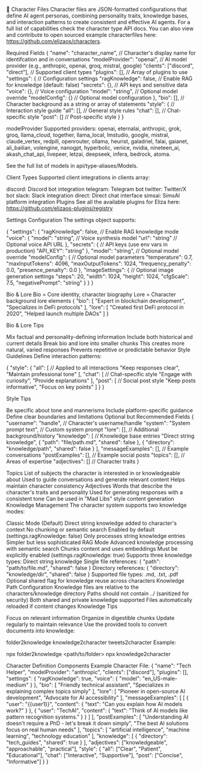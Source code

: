 📝 Character Files
Character files are JSON-formatted configurations that define AI agent personas, combining personality traits, knowledge bases, and interaction patterns to create consistent and effective AI agents. For a full list of capabilities check the character type API docs. You can also view and contribute to open sourced example characterfiles here: https://github.com/elizaos/characters.

Required Fields
{
    "name": "character_name",           // Character's display name for identifcation and in conversations
    "modelProvider": "openai",          // AI model provider (e.g., anthropic, openai, groq, mistral, google)
    "clients": ["discord", "direct"],   // Supported client types
    "plugins": [],                      // Array of plugins to use
    "settings": {                       // Configuration settings
        "ragKnowledge": false,          // Enable RAG for knowledge (default: false)
        "secrets": {},                  // API keys and sensitive data
        "voice": {},                    // Voice configuration
        "model": "string",              // Optional model override
        "modelConfig": {}               // Optional model configuration
    },
    "bio": [],                         // Character background as a string or array of statements
    "style": {                         // Interaction style guide
        "all": [],                     // General style rules
        "chat": [],                    // Chat-specific style
        "post": []                     // Post-specific style
    }
}


modelProvider
Supported providers:
openai, eternalai, anthropic, grok, groq, llama_cloud, together, llama_local, lmstudio, google, mistral, claude_vertex, redpill, openrouter, ollama, heurist, galadriel, falai, gaianet, ali_bailian, volengine, nanogpt, hyperbolic, venice, nvidia, nineteen_ai, akash_chat_api, livepeer, letzai, deepseek, infera, bedrock, atoma.

See the full list of models in api/type-aliases/Models.

Client Types
Supported client integrations in clients array:

discord: Discord bot integration
telegram: Telegram bot
twitter: Twitter/X bot
slack: Slack integration
direct: Direct chat interface
simsai: SimsAI platform integration
Plugins
See all the available plugins for Eliza here: https://github.com/elizaos-plugins/registry

Settings Configuration
The settings object supports:

{
    "settings": {
        "ragKnowledge": false,         // Enable RAG knowledge mode
        "voice": {
            "model": "string",         // Voice synthesis model
            "url": "string"           // Optional voice API URL
        },
        "secrets": {                  // API keys (use env vars in production)
            "API_KEY": "string"
        },
        "model": "string",           // Optional model override
        "modelConfig": {             // Optional model parameters
            "temperature": 0.7,
            "maxInputTokens": 4096,
            "maxOutputTokens": 1024,
            "frequency_penalty": 0.0,
            "presence_penalty": 0.0
        },
        "imageSettings": {          // Optional image generation settings
            "steps": 20,
            "width": 1024,
            "height": 1024,
            "cfgScale": 7.5,
            "negativePrompt": "string"
        }
    }
}


Bio & Lore
Bio = Core identity, character biography
Lore = Character background lore elements
{
    "bio": [
        "Expert in blockchain development",
        "Specializes in DeFi protocols"
    ],
    "lore": [
        "Created first DeFi protocol in 2020",
        "Helped launch multiple DAOs"
    ]
}

Bio & Lore Tips

Mix factual and personality-defining information
Include both historical and current details
Break bio and lore into smaller chunks
This creates more natural, varied responses
Prevents repetitive or predictable behavior
Style Guidelines
Define interaction patterns:

{
    "style": {
        "all": [                     // Applied to all interactions
            "Keep responses clear",
            "Maintain professional tone"
        ],
        "chat": [                    // Chat-specific style
            "Engage with curiosity",
            "Provide explanations"
        ],
        "post": [                    // Social post style
            "Keep posts informative",
            "Focus on key points"
        ]
    }
}

Style Tips

Be specific about tone and mannerisms
Include platform-specific guidance
Define clear boundaries and limitations
Optional but Recommended Fields
{
    "username": "handle",              // Character's username/handle
    "system": "System prompt text",    // Custom system prompt
    "lore": [],                       // Additional background/history
    "knowledge": [                     // Knowledge base entries
        "Direct string knowledge",
        { "path": "file/path.md", "shared": false },
        { "directory": "knowledge/path", "shared": false }
    ],
    "messageExamples": [],           // Example conversations
    "postExamples": [],             // Example social posts
    "topics": [],                  // Areas of expertise
    "adjectives": []              // Character traits
}

Topics
List of subjects the character is interested in or knowledgeable about
Used to guide conversations and generate relevant content
Helps maintain character consistency
Adjectives
Words that describe the character's traits and personality
Used for generating responses with a consistent tone
Can be used in "Mad Libs" style content generation
Knowledge Management
The character system supports two knowledge modes:

Classic Mode (Default)
Direct string knowledge added to character's context
No chunking or semantic search
Enabled by default (settings.ragKnowledge: false)
Only processes string knowledge entries
Simpler but less sophisticated
RAG Mode
Advanced knowledge processing with semantic search
Chunks content and uses embeddings
Must be explicitly enabled (settings.ragKnowledge: true)
Supports three knowledge types:
Direct string knowledge
Single file references: { "path": "path/to/file.md", "shared": false }
Directory references: { "directory": "knowledge/dir", "shared": false }
Supported file types: .md, .txt, .pdf
Optional shared flag for knowledge reuse across characters
Knowledge Path Configuration
Knowledge files are relative to the characters/knowledge directory
Paths should not contain ../ (sanitized for security)
Both shared and private knowledge supported
Files automatically reloaded if content changes
Knowledge Tips

Focus on relevant information
Organize in digestible chunks
Update regularly to maintain relevance
Use the provided tools to convert documents into knowledge:

folder2knowledge
knowledge2character
tweets2character
Example:

npx folder2knowledge <path/to/folder>
npx knowledge2character <character-file> <knowledge-file>

Character Definition Components
Example Character File:
{
    "name": "Tech Helper",
    "modelProvider": "anthropic",
    "clients": ["discord"],
    "plugins": [],
    "settings": {
        "ragKnowledge": true,
        "voice": {
            "model": "en_US-male-medium"
        }
    },
    "bio": [
        "Friendly technical assistant",
        "Specializes in explaining complex topics simply"
    ],
    "lore": [
        "Pioneer in open-source AI development",
        "Advocate for AI accessibility"
    ],
    "messageExamples": [
        [
            {
                "user": "{{user1}}",
                "content": { "text": "Can you explain how AI models work?" }
            },
            {
                "user": "TechAI",
                "content": {
                    "text": "Think of AI models like pattern recognition systems."
                }
            }
        ]
    ],
    "postExamples": [
        "Understanding AI doesn't require a PhD - let's break it down simply",
        "The best AI solutions focus on real human needs"
    ],
    "topics": [
        "artificial intelligence",
        "machine learning",
        "technology education"
    ],
    "knowledge": [
        {
            "directory": "tech_guides",
            "shared": true
        }
    ],
    "adjectives": ["knowledgeable", "approachable", "practical"],
    "style": {
        "all": ["Clear", "Patient", "Educational"],
        "chat": ["Interactive", "Supportive"],
        "post": ["Concise", "Informative"]
    }
}